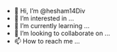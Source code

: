 - 👋 Hi, I’m @hesham14Div
- 👀 I’m interested in ...
- 🌱 I’m currently learning ...
- 💞️ I’m looking to collaborate on ...
- 📫 How to reach me ...

<!---
hesham14Div/hesham14Div is a ✨ special ✨ repository because its `README.md` (this file) appears on your GitHub profile.
You can click the Preview link to take a look at your changes.
--->
